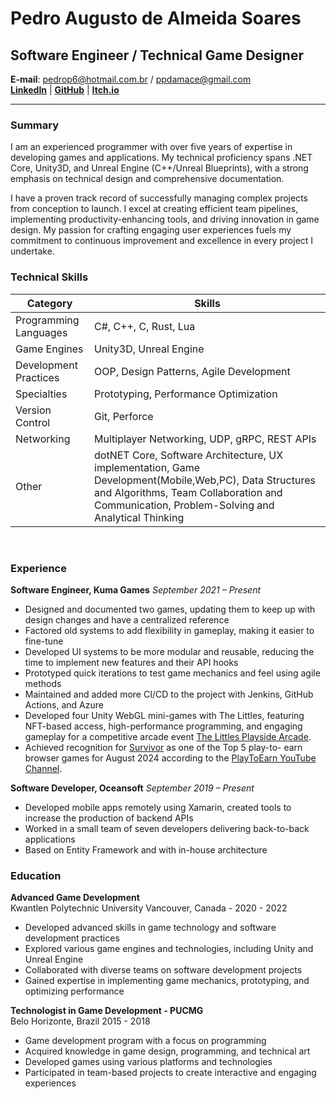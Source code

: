 # Pedro Augusto de Almeida Soares

## Software Engineer / Technical Game Designer

**E-mail**: pedrop6@hotmail.com.br / ppdamace@gmail.com  
**[LinkedIn](https://linkedin.com/in/pctzonoes)** | **[GitHub](https://github.com/pctzonoes)** | **[Itch.io](https://pctzonoes.itch.io/)**  

****

### Summary

I am an experienced programmer with over five years of expertise in developing games and applications. My technical proficiency spans .NET Core, Unity3D, and Unreal Engine (C++/Unreal Blueprints), with a strong emphasis on technical design and comprehensive documentation.

I have a proven track record of successfully managing complex projects from conception to launch. I excel at creating efficient team pipelines, implementing productivity-enhancing tools, and driving innovation in game design. My passion for crafting engaging user experiences fuels my commitment to continuous improvement and excellence in every project I undertake.

### Technical Skills

| Category | Skills |
| -------- | ------ |
| Programming Languages | C#, C++, C, Rust, Lua |
| Game Engines | Unity3D, Unreal Engine |
| Development Practices | OOP, Design Patterns, Agile Development |
| Specialties | Prototyping, Performance Optimization |
| Version Control | Git, Perforce |
| Networking | Multiplayer Networking, UDP, gRPC, REST APIs |
| Other | dotNET Core, Software Architecture, UX implementation, Game Development(Mobile,Web,PC), Data Structures and Algorithms, Team Collaboration and Communication, Problem-Solving and Analytical Thinking |

<div style="page-break-before:always">&nbsp;</div>
<p></p>

### Experience

**Software Engineer, Kuma Games**
_September 2021 – Present_

- Designed and documented two games, updating them to keep up with design changes and have a centralized reference
- Factored old systems to add flexibility in gameplay, making it easier to fine-tune
- Developed UI systems to be more modular and reusable, reducing the time to implement new features and their API hooks
- Prototyped quick iterations to test game mechanics and feel using agile methods
- Maintained and added more CI/CD to the project with Jenkins, GitHub Actions, and Azure
- Developed four Unity WebGL mini-games with The Littles,
featuring NFT-based access, high-performance programming, and
engaging gameplay for a competitive arcade event [The Littles Playside
Arcade](https://playside.thelittles.io/arcade?near=portalFromArcadeToPlayside).
- Achieved recognition for [Survivor](https://chibi.gg/sso?app=survivor) as one of the Top 5 play-to-
earn browser games for August 2024 according to the [PlayToEarn YouTube
Channel](https://www.youtube.com/watch?v=QjKEqAfnCzo&t=78s).

**Software Developer, Oceansoft**
_September 2019 – Present_

- Developed mobile apps remotely using Xamarin, created tools to increase the production of backend APIs
- Worked in a small team of seven developers delivering back-to-back applications
- Based on Entity Framework and with in-house architecture

<!-- **Independent Software Developer**
_January 2019 - April 2020_

- Developed various projects to learn new technologies, frameworks, and workflows in software development.
- Collaborated with small teams on select projects to create engaging software experiences.
- Utilized C++, Unity3D, and Unreal Engine for interactive prototypes and proof-of-concept demos.
- Created a market tool for Eve Online, providing real-time market data analysis and optimization for in-game trading.
- Used APIs to gather, process market information-saving data on a Node4J graph database. 

### Projects

[Chibi Survivor Site](https://chibi.gg/sso?app=survivor)  
2.5D survivor game developed in Unity3D for WebGl with a focus on performance optimization and engaging gameplay.  
Will require Login to play.

[The Littles project site](https://playside.thelittles.io/arcade?near=portalFromArcadeToPlayside)  
Developed the entire process for four additional Unity WebGL mini-games in partnership with The Littles within The Littles Playside Arcade, where the games revolve around purchasing NFTs to gain access.

-->

### Education

**Advanced Game Development**  
Kwantlen Polytechnic University Vancouver, Canada - 2020 - 2022

- Developed advanced skills in game technology and software development practices
- Explored various game engines and technologies, including Unity and Unreal Engine
- Collaborated with diverse teams on software development projects
- Gained expertise in implementing game mechanics, prototyping, and optimizing performance

**Technologist in Game Development - PUCMG**  
Belo Horizonte, Brazil 2015 - 2018

- Game development program with a focus on programming
- Acquired knowledge in game design, programming, and technical art
- Developed games using various platforms and technologies
- Participated in team-based projects to create interactive and engaging experiences

<div style="page-break-before:always">&nbsp;</div>
<p></p>
